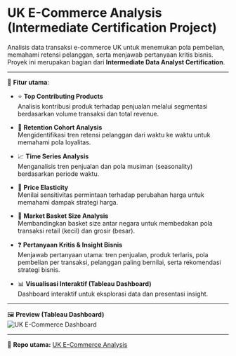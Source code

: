 # UK E-Commerce Analysis (Intermediate Certification Project)

Analisis data transaksi e-commerce UK untuk menemukan pola pembelian, memahami retensi pelanggan, serta menjawab pertanyaan kritis bisnis.  
Proyek ini merupakan bagian dari **Intermediate Data Analyst Certification**.  

---

📌 **Fitur utama**:  

- ⭐ **Top Contributing Products**  
  Analisis kontribusi produk terhadap penjualan melalui segmentasi berdasarkan volume transaksi dan total revenue.  

- 🔁 **Retention Cohort Analysis**  
  Mengidentifikasi tren retensi pelanggan dari waktu ke waktu untuk memahami pola loyalitas.  

- 📈 **Time Series Analysis**  
  Menganalisis tren penjualan dan pola musiman (seasonality) berdasarkan periode waktu.  

- 💸 **Price Elasticity**  
  Menilai sensitivitas permintaan terhadap perubahan harga untuk memahami dampak strategi harga.  

- 🧺 **Market Basket Size Analysis**  
  Membandingkan basket size antar negara untuk membedakan pola transaksi retail (kecil) dan grosir (besar).  

- ❓ **Pertanyaan Kritis & Insight Bisnis**  
  Menjawab pertanyaan utama: tren penjualan, produk terlaris, pola pembelian per transaksi, pelanggan paling bernilai, serta rekomendasi strategi bisnis.  

- 📊 **Visualisasi Interaktif (Tableau Dashboard)**  
  Dashboard interaktif untuk eksplorasi data dan presentasi insight.  

---

🖼️ **Preview (Tableau Dashboard)**  
![UK E-Commerce Dashboard](uk-ecommerce-dashboard.png)  

---

🔗 **Repo utama:** [UK E-Commerce Analysis](https://github.com/hfz1988/uk-ecommerce-analysis)
